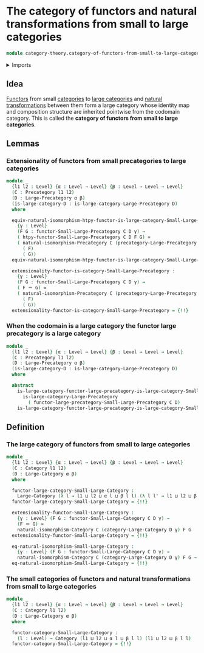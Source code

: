 # The category of functors and natural transformations from small to large categories

```agda
module category-theory.category-of-functors-from-small-to-large-categories where
```

<details><summary>Imports</summary>

```agda
open import category-theory.categories
open import category-theory.category-of-functors
open import category-theory.functors-from-small-to-large-categories
open import category-theory.functors-from-small-to-large-precategories
open import category-theory.isomorphisms-in-large-precategories
open import category-theory.isomorphisms-in-precategories
open import category-theory.large-categories
open import category-theory.large-precategories
open import category-theory.natural-isomorphisms-functors-categories
open import category-theory.natural-isomorphisms-functors-precategories
open import category-theory.precategories
open import category-theory.precategory-of-functors-from-small-to-large-precategories

open import foundation.equivalences
open import foundation.identity-types
open import foundation.universe-levels
```

</details>

## Idea

[Functors](category-theory.functors-from-small-to-large-categories.md) from
small [categories](category-theory.categories.md) to
[large categories](category-theory.large-categories.md) and
[natural transformations](category-theory.natural-transformations-functors-from-small-to-large-precategories.md)
between them form a large category whose identity map and composition structure
are inherited pointwise from the codomain category. This is called the
**category of functors from small to large categories**.

## Lemmas

### Extensionality of functors from small precategories to large categories

```agda
module _
  {l1 l2 : Level} {α : Level → Level} {β : Level → Level → Level}
  (C : Precategory l1 l2)
  (D : Large-Precategory α β)
  (is-large-category-D : is-large-category-Large-Precategory D)
  where

  equiv-natural-isomorphism-htpy-functor-is-large-category-Small-Large-Precategory :
    {γ : Level}
    (F G : functor-Small-Large-Precategory C D γ) →
    ( htpy-functor-Small-Large-Precategory C D F G) ≃
    ( natural-isomorphism-Precategory C (precategory-Large-Precategory D γ)
      ( F)
      ( G))
  equiv-natural-isomorphism-htpy-functor-is-large-category-Small-Large-Precategory = {!!}

  extensionality-functor-is-category-Small-Large-Precategory :
    {γ : Level}
    (F G : functor-Small-Large-Precategory C D γ) →
    ( F ＝ G) ≃
    ( natural-isomorphism-Precategory C (precategory-Large-Precategory D γ)
      ( F)
      ( G))
  extensionality-functor-is-category-Small-Large-Precategory = {!!}
```

### When the codomain is a large category the functor large precategory is a large category

```agda
module _
  {l1 l2 : Level} {α : Level → Level} {β : Level → Level → Level}
  (C : Precategory l1 l2)
  (D : Large-Precategory α β)
  (is-large-category-D : is-large-category-Large-Precategory D)
  where

  abstract
    is-large-category-functor-large-precategory-is-large-category-Small-Large-Precategory :
      is-large-category-Large-Precategory
        ( functor-large-precategory-Small-Large-Precategory C D)
    is-large-category-functor-large-precategory-is-large-category-Small-Large-Precategory = {!!}
```

## Definition

### The large category of functors from small to large categories

```agda
module _
  {l1 l2 : Level} {α : Level → Level} {β : Level → Level → Level}
  (C : Category l1 l2)
  (D : Large-Category α β)
  where

  functor-large-category-Small-Large-Category :
    Large-Category (λ l → l1 ⊔ l2 ⊔ α l ⊔ β l l) (λ l l' → l1 ⊔ l2 ⊔ β l l')
  functor-large-category-Small-Large-Category = {!!}

  extensionality-functor-Small-Large-Category :
    {γ : Level} (F G : functor-Small-Large-Category C D γ) →
    (F ＝ G) ≃
    natural-isomorphism-Category C (category-Large-Category D γ) F G
  extensionality-functor-Small-Large-Category = {!!}

  eq-natural-isomorphism-Small-Large-Category :
    {γ : Level} (F G : functor-Small-Large-Category C D γ) →
    natural-isomorphism-Category C (category-Large-Category D γ) F G → F ＝ G
  eq-natural-isomorphism-Small-Large-Category = {!!}
```

### The small categories of functors and natural transformations from small to large categories

```agda
module _
  {l1 l2 : Level} {α : Level → Level} {β : Level → Level → Level}
  (C : Category l1 l2)
  (D : Large-Category α β)
  where

  functor-category-Small-Large-Category :
    (l : Level) → Category (l1 ⊔ l2 ⊔ α l ⊔ β l l) (l1 ⊔ l2 ⊔ β l l)
  functor-category-Small-Large-Category = {!!}
```
